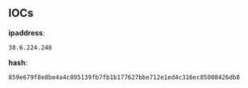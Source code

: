 
## IOCs

__ipaddress__:

```text
38.6.224.248
```
__hash__:

```text
859e679f8e8be4a4c895139fb7fb1b177627bbe712e1ed4c316ec85008426db8
```